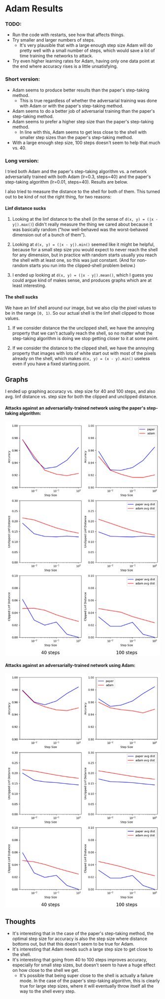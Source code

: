 # Adam Results

### TODO:
* Run the code with restarts, see how that affects things.
* Try smaller and larger numbers of steps.
  - It's very plausible that with a large enough step size Adam will
  do pretty well with a small number of steps, which would save a lot
  of time training the networks to attack.
* Try even higher learning rates for Adam, having only one data point
at the end where accuracy rises is a little unsatisfying.

### Short version:

* Adam seems to produce better results than the paper's step-taking
  method.
    - This is true regardless of whether the adversarial training was
      done with Adam or with the paper's step-taking method.
* Adam seems to do a better job of adversarial training than the paper's step-taking method.
* Adam seems to prefer a higher step size than the paper's step-taking method.
  - In line with this, Adam seems to get less close to the shell with
    smaller step sizes than the paper's step-taking method.
* With a large enough step size, 100 steps doesn't seem to help that much vs. 40.

### Long version:

I tried both Adam and the paper's step-taking algorithm vs. a network
adversarially trained with both Adam (lr=0.3, steps=40) and the
paper's step-taking algorithm (lr=0.01, steps=40).  Results are
below.

I also tried to measure the distance to the shell for both of them.
This turned out to be kind of not the right thing, for two reasons:

#### Linf distance sucks

1. Looking at the linf distance to the shell (in the sense of `d(x, y)
= (|x - y|).max()`) didn't really measure the thing we cared about
because it was basically random ("how well-behaved was the
worst-behaved dimension out of a bunch of them").

2. Looking at `d(x, y) = (|x - y|).min()` seemed like it might be
helpful, because for a small step size you would expect to never reach
the shell for any dimension, but in practice with random starts
usually you reach the shell with at least one, so this was just
constant.  (And for non-random starts you run into the clipped-shell
problem below.)

3. I ended up looking at `d(x, y) = (|x - y|).mean()`, which I guess you
could argue kind of makes sense, and produces graphs which are at
least interesting.

#### The shell sucks

We have an linf shell around our image, but we also clip the pixel
values to be in the range `[0, 1)`.  So our actual shell is the linf
shell clipped to those values.

1. If we consider distance the the unclipped shell, we have the
annoying property that we can't actually reach the shell, so no matter
what the step-taking algorithm is doing we stop getting closer to it
at some point.

2. If we consider the distance to the clipped shell, we have the
annoying property that images with lots of white start out with most
of the pixels already on the shell, which makes `d(x, y) = (x -
y).min()` useless even if you have a fixed starting point.

## Graphs

I ended up graphing accuracy vs. step size for 40 and 100 steps, and
also avg. linf distance vs. step size for both the clipped and
unclipped distance.

#### Attacks against an adversarially-trained network using the paper's step-taking algorithm:

![](exp5_PGD.png)

#### Attacks against an adversarially-trained network using Adam:

![](exp5_ADAM_PGD.png)

## Thoughts

* It's interesting that in the case of the paper's step-taking method,
  the optimal step size for accuracy is also the step size where
  distance bottoms out, but that this doesn't seem to be true for
  Adam.
* It's interesting that Adam needs such a large step size to get close
  to the shell.
* It's interesting that going from 40 to 100 steps improves accuracy,
  especially for small step sizes, but doesn't seem to have a huge
  effect on how close to the shell we get.
  - It's possible that being super close to the shell is actually a
    failure mode.  In the case of the paper's step-taking algorithm,
    this is clearly true for large step sizes, where it will eventually
    throw itself all the way to the shell every step.
